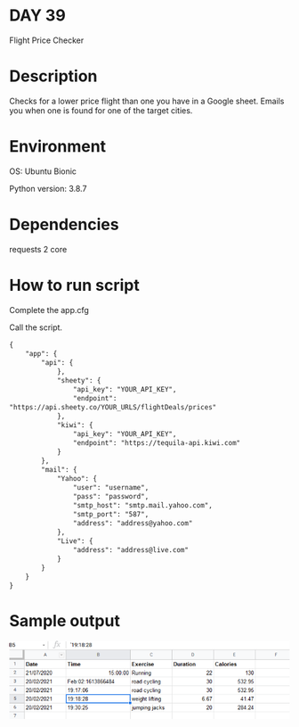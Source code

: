 
# DAY 39

Flight Price Checker

# Description

Checks for a lower price flight than one you have in a Google sheet.
Emails you when one is found for one of the target cities.

# Environment
OS: Ubuntu Bionic

Python version: 3.8.7

# Dependencies

requests 2
core

# How to run script
Complete the app.cfg 

Call the script.

```
{
    "app": {
        "api": {
            },
            "sheety": {
                "api_key": "YOUR_API_KEY",
                "endpoint": "https://api.sheety.co/YOUR_URLS/flightDeals/prices"
            },
            "kiwi": {
                "api_key": "YOUR_API_KEY",
                "endpoint": "https://tequila-api.kiwi.com"
            }
        },
        "mail": {
            "Yahoo": {
                "user": "username",
                "pass": "password",
                "smtp_host": "smtp.mail.yahoo.com",
                "smtp_port": "587",
                "address": "address@yahoo.com"
            },
            "Live": {
                "address": "address@live.com"
            }
        }
    }
}

```

# Sample output

![Sample of App](https://raw.githubusercontent.com/Its-All-About-the-Journey/100daysofcode/hypermanganate/source_code/hypermanganate/day038/app.png)

